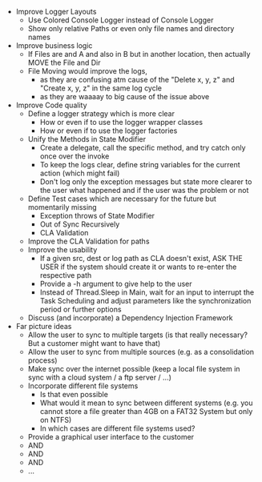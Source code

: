 -  Improve Logger Layouts
	- Use Colored Console Logger instead of Console Logger
	- Show only relative Paths or even only file names and directory names
- Improve business logic
	- If Files are and A and also in B but in another location, then actually MOVE the File and Dir
	- File Moving would improve the logs, 
		- as they are confusing atm cause of the "Delete x, y, z" and "Create x, y, z" in the same log cycle
		- as they are waaaay to big cause of the issue above
- Improve Code quality
	- Define a logger strategy which is more clear
		- How or even if to use the logger wrapper classes
		- How or even if to use the logger factories
	- Unify the Methods in State Modifier
		- Create a delegate, call the specific method, and try catch only once over the invoke
		- To keep the logs clear, define string variables for the current action (which might fail) 
		- Don't log only the exception messages but state more clearer to the user what happened and if the user was the problem or not
	- Define Test cases which are necessary for the future but momentarily missing
		- Exception throws of State Modifier
		- Out of Sync Recursively
		- CLA Validation
	- Improve the CLA Validation for paths
	- Improve the usability
		- If a given src, dest or log path as CLA doesn't exist, ASK THE USER if the system should create it or wants to re-enter the respective path
		- Provide a -h argument to give help to the user
		- Instead of Thread.Sleep in Main, wait for an input to interrupt the Task Scheduling and adjust parameters like the synchronization period or further options
	- Discuss (and incorporate) a Dependency Injection Framework
- Far picture ideas
	- Allow the user to sync to multiple targets (is that really necessary? But a customer might want to have that)
	- Allow the user to sync from multiple sources (e.g. as a consolidation process)
	- Make sync over the internet possible (keep a local file system in sync with a cloud system / a ftp server / ...)
	- Incorporate different file systems
		- Is that even possible
		- What would it mean to sync between different systems (e.g. you cannot store a file greater than 4GB on a FAT32 System but only on NTFS)
		- In which cases are different file systems used?
	- Provide a graphical user interface to the customer
	- AND
	- AND
	- AND 
	- ...